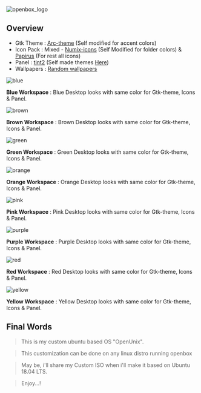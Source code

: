 ![openbox_logo](https://raw.githubusercontent.com/adi1090x/my_dotfiles/master/previews/banners/logo_openbox.png) <br />

## Overview
- Gtk Theme : [Arc-theme](https://github.com/horst3180/arc-theme) (Self modified for accent colors)
- Icon Pack : Mixed - [Numix-icons](https://github.com/numixproject/numix-icon-theme) (Self Modified for folder colors) & [Papirus](https://github.com/PapirusDevelopmentTeam/papirus-icon-theme) (For rest all icons)
- Panel : [tint2](https://github.com/semplice/tint2) (Self made themes [Here](https://github.com/adi1090x/my_dotfiles/tree/master/.config/tint2))
- Wallpapers : [Random wallpapers](https://www.deviantart.com/morelikethis/collections/196651693)


![blue](https://raw.githubusercontent.com/adi1090x/my_dotfiles/master/previews/openbox/blue.png) <br />

**Blue Workspace** : Blue Desktop looks with same color for Gtk-theme, Icons & Panel.

![brown](https://raw.githubusercontent.com/adi1090x/my_dotfiles/master/previews/openbox/brown.png) <br />

**Brown Workspace** : Brown Desktop looks with same color for Gtk-theme, Icons & Panel.

![green](https://raw.githubusercontent.com/adi1090x/my_dotfiles/master/previews/openbox/green.png) <br />

**Green Workspace** : Green Desktop looks with same color for Gtk-theme, Icons & Panel.

![orange](https://raw.githubusercontent.com/adi1090x/my_dotfiles/master/previews/openbox/orange.png) <br />

**Orange Workspace** : Orange Desktop looks with same color for Gtk-theme, Icons & Panel.

![pink](https://raw.githubusercontent.com/adi1090x/my_dotfiles/master/previews/openbox/pink.png) <br />

**Pink Workspace** : Pink Desktop looks with same color for Gtk-theme, Icons & Panel.

![purple](https://raw.githubusercontent.com/adi1090x/my_dotfiles/master/previews/openbox/purple.png) <br />

**Purple Workspace** : Purple Desktop looks with same color for Gtk-theme, Icons & Panel.

![red](https://raw.githubusercontent.com/adi1090x/my_dotfiles/master/previews/openbox/red.png) <br />

**Red Workspace** : Red Desktop looks with same color for Gtk-theme, Icons & Panel.

![yellow](https://raw.githubusercontent.com/adi1090x/my_dotfiles/master/previews/openbox/yellow.png) <br />

**Yellow Workspace** : Yellow Desktop looks with same color for Gtk-theme, Icons & Panel.


## Final Words

> This is my custom ubuntu based OS "OpenUnix".

> This customization can be done on any linux distro running openbox

> May be, i'll share my Custom ISO when i'll make it based on Ubuntu 18.04 LTS.

> Enjoy...!
